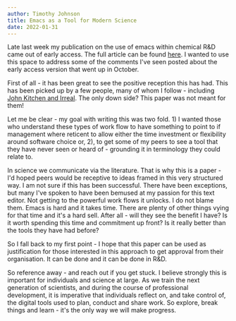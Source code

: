 ```yaml
---
author: Timothy Johnson
title: Emacs as a Tool for Modern Science
date: 2022-01-31 
---
```




Late last week my publication on the use of emacs within chemical R&D came out of early access. The full article can be found [here](https://www.technology.matthey.com/article/66/2/122-129/). I wanted to use this space to address some of the comments I've seen posted about the early access version that went up in October.

First of all - it has been great to see the positive reception this has had. This has been picked up by a few people, many of whom I follow - including [John Kitchen and Irreal](https://irreal.org/blog/?p=10050). The only down side? This paper was not meant for them!

Let me be clear - my goal with writing this was two fold. 1) I wanted those who understand these types of work flow to have something to point to if management where reticent to allow either the time investment or flexibility around software choice or, 2), to get some of my peers to see a tool that they have never seen or heard of - grounding it in terminology they could relate to.

In science we communicate via the literature. That is why this is a paper -  I'd hoped peers would be receptive to ideas framed in this very structured way. I am not sure if this has been successful. There have been exceptions, but many I've spoken to have been bemused at my passion for this text editor. Not getting to the powerful work flows it unlocks. I do not blame them. Emacs is hard and it takes time. There are plenty of other things vying for that time and it's a hard sell. After all - will they see the benefit I have? Is it worth spending this time and commitment up front? Is it really better than the tools they have had before? 

So I fall back to my first point - I hope that this paper can be used as justification for those interested in this approach to get approval from their organisation. It can be done and it can be done in R&D.

So reference away - and reach out if you get stuck. I believe strongly this is important for individuals and science at large. As we train the next generation of scientists, and during the course of professional development, it is imperative that individuals reflect on, and take control of, the digital tools used to plan, conduct and share work. So explore, break things and learn - it's the only way we will make progress. 



